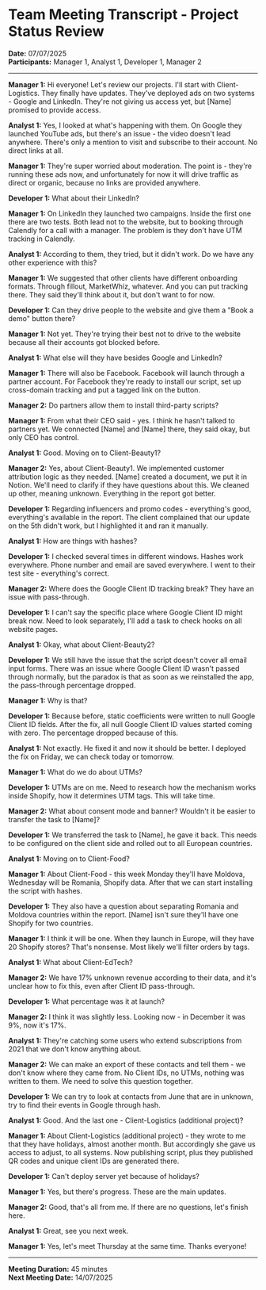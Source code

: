 # Team Meeting Transcript - Project Status Review

**Date:** 07/07/2025  
**Participants:** Manager 1, Analyst 1, Developer 1, Manager 2

---

**Manager 1:** Hi everyone! Let's review our projects. I'll start with Client-Logistics. They finally have updates. They've deployed ads on two systems - Google and LinkedIn. They're not giving us access yet, but [Name] promised to provide access.

**Analyst 1:** Yes, I looked at what's happening with them. On Google they launched YouTube ads, but there's an issue - the video doesn't lead anywhere. There's only a mention to visit and subscribe to their account. No direct links at all.

**Manager 1:** They're super worried about moderation. The point is - they're running these ads now, and unfortunately for now it will drive traffic as direct or organic, because no links are provided anywhere.

**Developer 1:** What about their LinkedIn?

**Manager 1:** On LinkedIn they launched two campaigns. Inside the first one there are two tests. Both lead not to the website, but to booking through Calendly for a call with a manager. The problem is they don't have UTM tracking in Calendly.

**Analyst 1:** According to them, they tried, but it didn't work. Do we have any other experience with this?

**Manager 1:** We suggested that other clients have different onboarding formats. Through fillout, MarketWhiz, whatever. And you can put tracking there. They said they'll think about it, but don't want to for now.

**Developer 1:** Can they drive people to the website and give them a "Book a demo" button there?

**Manager 1:** Not yet. They're trying their best not to drive to the website because all their accounts got blocked before.

**Analyst 1:** What else will they have besides Google and LinkedIn?

**Manager 1:** There will also be Facebook. Facebook will launch through a partner account. For Facebook they're ready to install our script, set up cross-domain tracking and put a tagged link on the button.

**Manager 2:** Do partners allow them to install third-party scripts?

**Manager 1:** From what their CEO said - yes. I think he hasn't talked to partners yet. We connected [Name] and [Name] there, they said okay, but only CEO has control.

**Analyst 1:** Good. Moving on to Client-Beauty1?

**Manager 2:** Yes, about Client-Beauty1. We implemented customer attribution logic as they needed. [Name] created a document, we put it in Notion. We'll need to clarify if they have questions about this. We cleaned up other, meaning unknown. Everything in the report got better.

**Developer 1:** Regarding influencers and promo codes - everything's good, everything's available in the report. The client complained that our update on the 5th didn't work, but I highlighted it and ran it manually.

**Analyst 1:** How are things with hashes?

**Developer 1:** I checked several times in different windows. Hashes work everywhere. Phone number and email are saved everywhere. I went to their test site - everything's correct.

**Manager 2:** Where does the Google Client ID tracking break? They have an issue with pass-through.

**Developer 1:** I can't say the specific place where Google Client ID might break now. Need to look separately, I'll add a task to check hooks on all website pages.

**Analyst 1:** Okay, what about Client-Beauty2?

**Developer 1:** We still have the issue that the script doesn't cover all email input forms. There was an issue where Google Client ID wasn't passed through normally, but the paradox is that as soon as we reinstalled the app, the pass-through percentage dropped.

**Manager 1:** Why is that?

**Developer 1:** Because before, static coefficients were written to null Google Client ID fields. After the fix, all null Google Client ID values started coming with zero. The percentage dropped because of this.

**Analyst 1:** Not exactly. He fixed it and now it should be better. I deployed the fix on Friday, we can check today or tomorrow.

**Manager 1:** What do we do about UTMs?

**Developer 1:** UTMs are on me. Need to research how the mechanism works inside Shopify, how it determines UTM tags. This will take time.

**Manager 2:** What about consent mode and banner? Wouldn't it be easier to transfer the task to [Name]?

**Developer 1:** We transferred the task to [Name], he gave it back. This needs to be configured on the client side and rolled out to all European countries.

**Analyst 1:** Moving on to Client-Food?

**Manager 1:** About Client-Food - this week Monday they'll have Moldova, Wednesday will be Romania, Shopify data. After that we can start installing the script with hashes.

**Developer 1:** They also have a question about separating Romania and Moldova countries within the report. [Name] isn't sure they'll have one Shopify for two countries.

**Manager 1:** I think it will be one. When they launch in Europe, will they have 20 Shopify stores? That's nonsense. Most likely we'll filter orders by tags.

**Analyst 1:** What about Client-EdTech?

**Manager 2:** We have 17% unknown revenue according to their data, and it's unclear how to fix this, even after Client ID pass-through.

**Developer 1:** What percentage was it at launch?

**Manager 2:** I think it was slightly less. Looking now - in December it was 9%, now it's 17%.

**Analyst 1:** They're catching some users who extend subscriptions from 2021 that we don't know anything about.

**Manager 2:** We can make an export of these contacts and tell them - we don't know where they came from. No Client IDs, no UTMs, nothing was written to them. We need to solve this question together.

**Developer 1:** We can try to look at contacts from June that are in unknown, try to find their events in Google through hash.

**Analyst 1:** Good. And the last one - Client-Logistics (additional project)?

**Manager 1:** About Client-Logistics (additional project) - they wrote to me that they have holidays, almost another month. But accordingly she gave us access to adjust, to all systems. Now publishing script, plus they published QR codes and unique client IDs are generated there.

**Developer 1:** Can't deploy server yet because of holidays?

**Manager 1:** Yes, but there's progress. These are the main updates.

**Manager 2:** Good, that's all from me. If there are no questions, let's finish here.

**Analyst 1:** Great, see you next week.

**Manager 1:** Yes, let's meet Thursday at the same time. Thanks everyone!

---

**Meeting Duration:** 45 minutes  
**Next Meeting Date:** 14/07/2025
